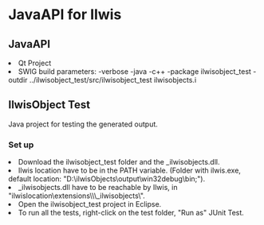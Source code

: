 <h1>JavaAPI for Ilwis</h1>
<h2>JavaAPI</h2>
<li>Qt Project</li>
<li>SWIG build parameters: -verbose -java -c++ -package ilwisobject_test -outdir ../ilwisobject_test/src/ilwisobject_test ilwisobjects.i</li>


<h2>IlwisObject Test</h2>
Java project for testing the generated output.
<h3>Set up</h3>
<li>Download the ilwisobject_test folder and the _ilwisobjects.dll.</li>
<li>Ilwis location have to be in the PATH variable. (Folder with ilwis.exe, default location: "D:\ilwisObjects\output\win32debug\bin;").</li>
<li>_ilwisobjects.dll have to be reachable by Ilwis, in "ilwislocation\extensions\\\_ilwisobjects\".</li>
<li>Open the ilwisobject_test project in Eclipse.</li>
<li>To run all the tests, right-click on the test folder, "Run as" JUnit Test.</li>
